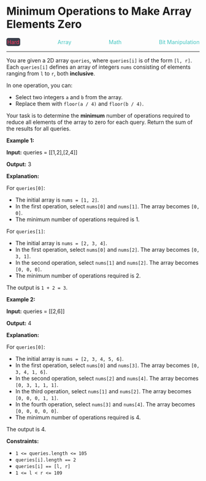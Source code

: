 # Minimum Operations to Make Array Elements Zero

<div style="display: flex; justify-content: space-between; align-items: center">
<div style="color: #ff375f;
padding: 2px; background-color: #3a3f4b; border-radius: 5px;">Hard</div>
<div style="color: #46c6c2">Array</div>
<div style="color: #46c6c2">Math</div>
<div style="color: #46c6c2">Bit Manipulation</div>
</div>

---

You are given a 2D array `queries`, where `queries[i]` is of the form `[l, r]`. Each `queries[i]` defines an array of integers `nums` consisting of elements ranging from `l` to `r`, both **inclusive**.

In one operation, you can:

*   Select two integers `a` and `b` from the array.
*   Replace them with `floor(a / 4)` and `floor(b / 4)`.

Your task is to determine the **minimum** number of operations required to reduce all elements of the array to zero for each query. Return the sum of the results for all queries.

**Example 1:**

**Input:** queries = \[\[1,2\],\[2,4\]\]

**Output:** 3

**Explanation:**

For `queries[0]`:

*   The initial array is `nums = [1, 2]`.
*   In the first operation, select `nums[0]` and `nums[1]`. The array becomes `[0, 0]`.
*   The minimum number of operations required is 1.

For `queries[1]`:

*   The initial array is `nums = [2, 3, 4]`.
*   In the first operation, select `nums[0]` and `nums[2]`. The array becomes `[0, 3, 1]`.
*   In the second operation, select `nums[1]` and `nums[2]`. The array becomes `[0, 0, 0]`.
*   The minimum number of operations required is 2.

The output is `1 + 2 = 3`.

**Example 2:**

**Input:** queries = \[\[2,6\]\]

**Output:** 4

**Explanation:**

For `queries[0]`:

*   The initial array is `nums = [2, 3, 4, 5, 6]`.
*   In the first operation, select `nums[0]` and `nums[3]`. The array becomes `[0, 3, 4, 1, 6]`.
*   In the second operation, select `nums[2]` and `nums[4]`. The array becomes `[0, 3, 1, 1, 1]`.
*   In the third operation, select `nums[1]` and `nums[2]`. The array becomes `[0, 0, 0, 1, 1]`.
*   In the fourth operation, select `nums[3]` and `nums[4]`. The array becomes `[0, 0, 0, 0, 0]`.
*   The minimum number of operations required is 4.

The output is 4.

**Constraints:**

*   `1 <= queries.length <= 105`
*   `queries[i].length == 2`
*   `queries[i] == [l, r]`
*   `1 <= l < r <= 109`